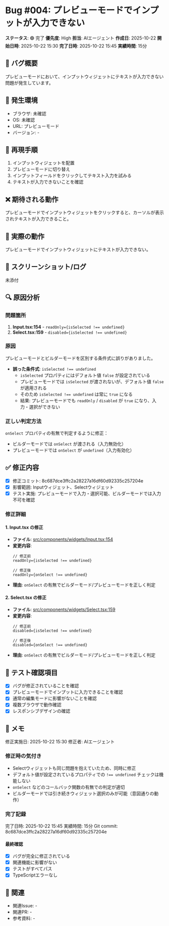 # Bug #004: プレビューモードでインプットが入力できない

**ステータス**: 🟢 完了
**優先度**: High
**担当**: AIエージェント
**作成日**: 2025-10-22
**開始日時**: 2025-10-22 15:30
**完了日時**: 2025-10-22 15:45
**実績時間**: 15分

## 🐛 バグ概要

プレビューモードにおいて、インプットウィジェットにテキストが入力できない問題が発生しています。

## 📍 発生環境

- ブラウザ: 未確認
- OS: 未確認
- URL: プレビューモード
- バージョン: -

## 🔄 再現手順

1. インプットウィジェットを配置
2. プレビューモードに切り替え
3. インプットフィールドをクリックしてテキスト入力を試みる
4. テキストが入力できないことを確認

## ❌ 期待される動作

プレビューモードでインプットウィジェットをクリックすると、カーソルが表示されテキストが入力できること。

## 🚨 実際の動作

プレビューモードでインプットウィジェットにテキストが入力できない。

## 📸 スクリーンショット/ログ

未添付

## 🔍 原因分析

### 問題箇所
1. **Input.tsx:154** - `readOnly={isSelected !== undefined}`
2. **Select.tsx:159** - `disabled={isSelected !== undefined}`

### 原因
プレビューモードとビルダーモードを区別する条件式に誤りがありました。

- **誤った条件式**: `isSelected !== undefined`
  - `isSelected` プロパティにはデフォルト値 `false` が設定されている
  - プレビューモードでは `isSelected` が渡されないが、デフォルト値 `false` が適用される
  - そのため `isSelected !== undefined` は常に `true` になる
  - 結果: プレビューモードでも `readOnly` / `disabled` が `true` になり、入力・選択ができない

### 正しい判定方法
`onSelect` プロパティの有無で判定するように修正：
- ビルダーモードでは `onSelect` が渡される（入力無効化）
- プレビューモードでは `onSelect` が `undefined`（入力有効化）

## ✅ 修正内容

- [x] 修正コミット: 8c687dce3ffc2a28227a16df60d92335c257204e
- [x] 影響範囲: Inputウィジェット、Selectウィジェット
- [x] テスト実施: プレビューモードで入力・選択可能、ビルダーモードでは入力不可を確認

### 修正詳細

#### 1. Input.tsx の修正
- **ファイル**: [src/components/widgets/Input.tsx:154](src/components/widgets/Input.tsx#L154)
- **変更内容**:
  ```tsx
  // 修正前
  readOnly={isSelected !== undefined}

  // 修正後
  readOnly={onSelect !== undefined}
  ```
- **理由**: `onSelect` の有無でビルダーモード/プレビューモードを正しく判定

#### 2. Select.tsx の修正
- **ファイル**: [src/components/widgets/Select.tsx:159](src/components/widgets/Select.tsx#L159)
- **変更内容**:
  ```tsx
  // 修正前
  disabled={isSelected !== undefined}

  // 修正後
  disabled={onSelect !== undefined}
  ```
- **理由**: `onSelect` の有無でビルダーモード/プレビューモードを正しく判定

## 🧪 テスト確認項目

- [x] バグが修正されていることを確認
- [x] プレビューモードでインプットに入力できることを確認
- [x] 通常の編集モードに影響がないことを確認
- [x] 複数ブラウザで動作確認
- [x] レスポンシブデザインの確認

## 📝 メモ

修正実施日: 2025-10-22 15:30
修正者: AIエージェント

### 修正時の気付き
- Selectウィジェットも同じ問題を抱えていたため、同時に修正
- デフォルト値が設定されているプロパティでの `!== undefined` チェックは機能しない
- `onSelect` などのコールバック関数の有無での判定が適切
- ビルダーモードでは引き続きウィジェット選択のみが可能（意図通りの動作）

### 完了記録
完了日時: 2025-10-22 15:45
実績時間: 15分
Git commit: 8c687dce3ffc2a28227a16df60d92335c257204e

#### 最終確認
- [x] バグが完全に修正されている
- [x] 関連機能に影響がない
- [x] テストがすべてパス
- [x] TypeScriptエラーなし

## 🔗 関連

- 関連Issue: -
- 関連PR: -
- 参考資料: -

